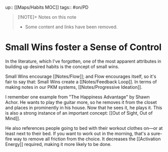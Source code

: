 up:: [[Maps/Habits MOC]]
tags:: #on/PD 


> [!NOTE]+ Notes on this note
> - Some content and links have been removed.

# Small Wins foster a Sense of Control
In the literature, which I've forgotten, one of the most apparent attributes in building up desired habits is the concept of small wins. 

Small Wins encourage [[Notes/Flow]]; and Flow encourages itself, so it's fair to say that: Small Wins create a [[Notes/Feedback Loop]]. In terms of making notes in our PKM systems, [[Notes/Progressive Ideation]].

I remember one example from "The Happiness Advantage" by Shawn Achor. He wants to play the guitar more, so he removes it from the closet and places in prominently in his house. Now that he sees it, he plays it. This is also a strong instance of an important concept: [[Out of Sight, Out of Mind]]. 

He also references people going to bed with their workout clothes on—or at least next to their bed. If you want to work out in the morning, that's a sure-fire way to remove all friction from the choice. It decreases the [[Activation Energy]] required, making it more likely to be done. 